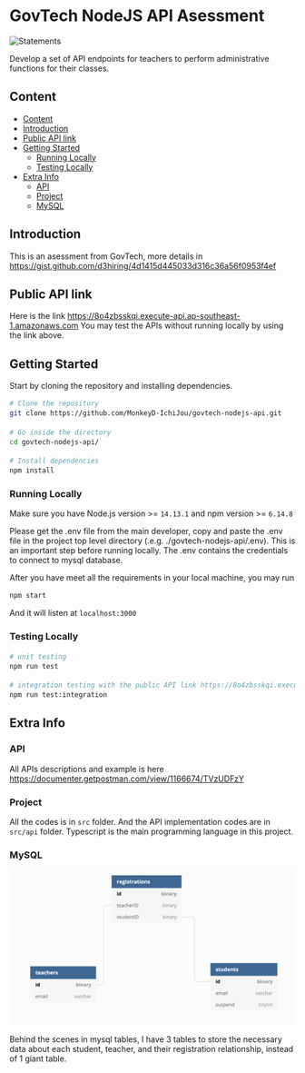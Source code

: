 # GovTech NodeJS API Asessment

![Statements](https://img.shields.io/badge/Coverage-99.26%25-brightgreen.svg)

Develop a set of API endpoints for teachers to perform administrative functions for their classes.

## Content
- [Content](#content)
- [Introduction](#introduction)
- [Public API link](#public-api-link)
- [Getting Started](#getting-started)
  - [Running Locally](#running-locally)
  - [Testing Locally](#testing-locally)
- [Extra Info](#extra-info)
  - [API](#api)
  - [Project](#project)
  - [MySQL](#mysql)

## Introduction

This is an asessment from GovTech, more details in https://gist.github.com/d3hiring/4d1415d445033d316c36a56f0953f4ef

## Public API link

Here is the link https://8o4zbsskqi.execute-api.ap-southeast-1.amazonaws.com
You may test the APIs without running locally by using the link above.

## Getting Started

Start by cloning the repository and installing dependencies.

```bash
# Clone the repository
git clone https://github.com/MonkeyD-IchiJou/govtech-nodejs-api.git

# Go inside the directory
cd govtech-nodejs-api/

# Install dependencies
npm install
```

### Running Locally

Make sure you have Node.js version >= `14.13.1` and npm version >= `6.14.8`

Please get the .env file from the main developer, copy and paste the .env file in the project top level directory (.e.g. ./govtech-nodejs-api/.env). This is an important step before running locally. The .env contains the credentials to connect to mysql database. 

After you have meet all the requirements in your local machine, you may run

```bash
npm start
```

And it will listen at `localhost:3000`

### Testing Locally
```bash
# unit testing
npm run test

# integration testing with the public API link https://8o4zbsskqi.execute-api.ap-southeast-1.amazonaws.com
npm run test:integration
```

## Extra Info

### API

All APIs descriptions and example is here https://documenter.getpostman.com/view/1166674/TVzUDFzY

### Project

All the codes is in `src` folder. And the API implementation codes are in `src/api` folder. Typescript is the main programming language in this project.

### MySQL
![plot](./dataschema.png)

Behind the scenes in mysql tables, I have 3 tables to store the necessary data about each student, teacher, and their registration relationship, instead of 1 giant table.


